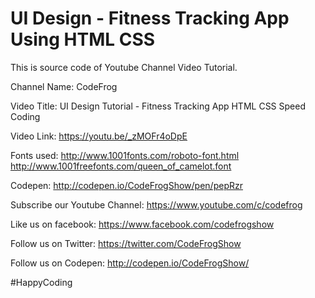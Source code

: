 # UI Design - Fitness Tracking App Using HTML CSS

This is source code of Youtube Channel Video Tutorial.

Channel Name: CodeFrog

Video Title: UI Design Tutorial - Fitness Tracking App HTML CSS Speed Coding

Video Link: https://youtu.be/_zMOFr4oDpE

Fonts used:
http://www.1001fonts.com/roboto-font.html
http://www.1001freefonts.com/queen_of_camelot.font

Codepen: http://codepen.io/CodeFrogShow/pen/pepRzr

Subscribe our Youtube Channel: https://www.youtube.com/c/codefrog

Like us on facebook: https://www.facebook.com/codefrogshow

Follow us on Twitter: https://twitter.com/CodeFrogShow

Follow us on Codepen: http://codepen.io/CodeFrogShow/

#HappyCoding
